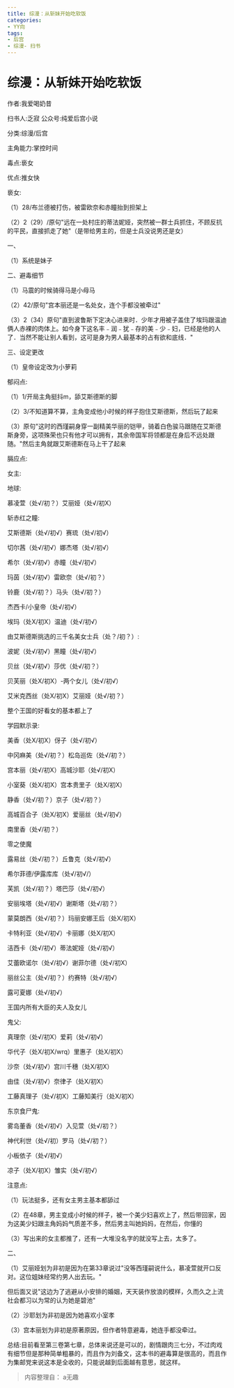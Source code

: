 ```yaml
---
title: 综漫：从斩妹开始吃软饭
categories:
- YY向
tags:
- 后宫
- 综漫- 扫书
---
```

# 综漫：从斩妹开始吃软饭
作者:我爱喝奶昔

扫书人:乏寂 公众号:纯爱后宫小说

分类:综漫/后宫

主角能力:掌控时间

毒点:亵女

优点:推女快

亵女:

（1）28/布兰德被打伤，被雷欧奈和赤瞳抬到担架上

（2）2（29）/原句"远在一处村庄的蒂法妮娅，突然被一群士兵抓住，不顾反抗的平民，直接抓走了她"（是带给男主的，但是士兵没说男还是女）

一、

（1）系统是妹子

二、避毒细节

（1）马震的时候骑得马是小母马

（2）42/原句"宫本丽还是一名处女，连个手都没被牵过"

（3）2（34）原句"直到波鲁斯下定决心进来时．少年才用被子盖住了埃玛跟温迪俩人赤裸的肉体上。如今身下这名丰﹣润﹣犹﹣存的美﹣少﹣妇，已经是他的人了．当然不能让别人看到，这可是身为男人最基本的占有欲和底线．"

三、设定更改

（1）皇帝设定改为小萝莉

郁闷点:

（1）1/开局主角挺抖m，舔艾斯德斯的脚

（2）3/不知道算不算，主角变成他小时候的样子抱住艾斯德斯，然后玩了起来

（3）原句"这时的西瑾嗣身穿一副精美华丽的铠甲，骑着白色骏马跟随在艾斯德斯身旁，这项殊荣也只有他才可以拥有，其余帝国军将领都是在身后不远处跟随。"然后主角就跟艾斯德斯在马上干了起来

膈应点:

女主:

地球:

慕凌萱（处√/初？）艾丽娅（处√/初X）

斩赤红之瞳:

艾斯德斯（处√/初√）赛琉（处√/初√）

切尔茜（处√/初√）娜杰塔（处√/初√）

希尔（处√/初√）赤瞳（处√/初√）

玛茵（处√/初√）雷欧奈（处√/初？）

铃鹿（处√/初？）马头（处√/初？）

杰西卡/小皇帝（处√/初√）

埃玛（处X/初X）温迪（处√/初√）

由艾斯德斯挑选的三千名美女士兵（处？/初？）:

波妮（处√/初√）黑瞳（处√/初√）

贝丝（处√/初√）莎优（处√/初？）

贝芙丽（处X/初X）-两个女儿（处√/初√）

艾米克西丝（处X/初X）艾丽娅（处√/初？）

整个王国的好看女的基本都上了

学园默示录:

美香（处X/初X）伢子（处√/初√）

中冈麻美（处√/初？）松岛巡佐（处√/初？）

宫本丽（处√/初X）高城沙耶（处√/初X）

小室葵（处X/初X）宫本贵里子（处X/初X）

静香（处√/初？）京子（处√/初？）

高城百合子（处X/初X）爱丽丝（处√/初√）

南里香（处√/初？）

零之使魔

露易丝（处√/初？）丘鲁克（处√/初√）

希尔菲德/伊露库库（处√/初√/）

芙凯（处√/初？）塔巴莎（处√/初√）

安丽埃塔（处√/初√）谢斯塔（处√/初？）

蒙莫朗西（处√/初？）玛丽安娜王后（处X/初X）

卡特利亚（处√/初√）卡丽娜（处X/初X）

洁西卡（处√/初√）蒂法妮娅（处√/初√）

艾蕾欧诺尔（处√/初√）谢菲尔德（处√/初X）

丽丝公主（处√/初？）约赛特（处√/初√）

露可夏娜（处√/初√）

王国内所有大臣的夫人及女儿

鬼父:

真理奈（处√/初X）爱莉（处√/初√）

华代子（处X/初Ⅹ/wrq）里惠子（处X/初X）

沙奈（处√/初√）宫川千穗（处X/初Ⅹ）

由佳（处√/初√）奈律子（处Ⅹ/初X）

工藤真理子（处√/初X）工藤知美行（处X/初X）

东京食尸鬼:

雾岛董香（处√/初√）入见萱（处√/初？）

神代利世（处√/初）罗马（处√/初？）

小板依子（处√/初√）

凉子（处X/初X）雏实（处√/初√）

注意点:

（1）玩法挺多，还有女主男主基本都舔过

（2）在48章，男主变成小时候的样子，被一个美少妇喜欢上了，然后带回家，因为这美少妇跟主角妈妈气质差不多，然后男主叫她妈妈，在然后，你懂的

（3）写出来的女主都推了，还有一大堆没名字的就没写上去，太多了。

二、

（1）艾丽娅划为非初是因为在第33章说过"没等西瑾嗣说什么，慕凌萱就开口反对。这位姐妹经常约男人出去玩。"

但后面又说"这边为了逃避从小安排的婚姻，天天装作放浪的模样，久而久之上流社会都习以为常的认为她是碧池"

（2）沙耶划为非初是因为她喜欢小室孝

（3）宫本丽划为非初是原著原因，但作者特意避毒，她连手都没牵过。

总结:目前看至第三卷第七章，总体来说还是可以的，剧情跟肉三七分，不过肉戏有细节但是那种简单粗暴的，而且作为刘备文，这本书的避毒算是很高的，而且作为集邮党来说这本是全收的，只能说越到后面越有意思，就这样。


> 内容整理自： a无趣
